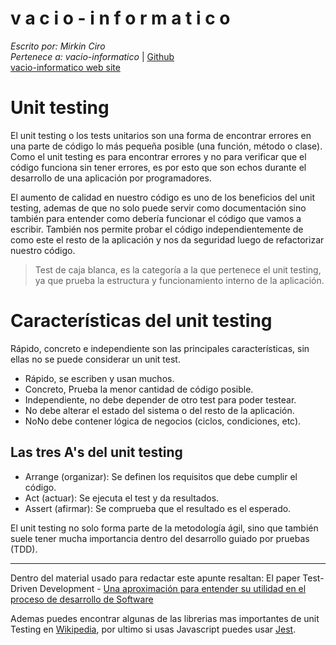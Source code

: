 v a c i o - i n f o r m a t i c o
====
*Escrito por: Mirkin Ciro* <br>
*Pertenece a: vacio-informatico* | [Github](https://github.com/vacio-informatico/) <br>
[vacio-informatico web site](https://vacio-informatico.github.io/v-i/)

# Unit testing

El unit testing o los tests unitarios son una forma de encontrar errores en una parte de código lo más pequeña posible (una función, método o clase). Como el unit testing es para encontrar errores y no para verificar que el código funciona sin tener errores, es por esto que son echos durante el desarrollo de una aplicación por programadores.

El aumento de calidad en nuestro código es uno de los beneficios del unit testing, ademas de que no solo puede servir como documentación sino también para entender como debería funcionar el código que vamos a escribir. También nos permite probar el código independientemente de como este el resto de la aplicación y nos da seguridad luego de refactorizar nuestro código.

> Test de caja blanca, es la categoría a la que pertenece el unit testing, ya que prueba la estructura y funcionamiento interno de la aplicación.

# Características del unit testing

Rápido, concreto e independiente son las principales características, sin ellas no se puede considerar un unit test.

<ul>
	<li>Rápido, se escriben y usan muchos.</li>
	<li>Concreto, Prueba la menor cantidad de código posible.</li>
	<li>Independiente, no debe depender de otro test para poder testear.</li>
	<li>No debe alterar el estado del sistema o del resto de la aplicación.</li>
	<li>NoNo debe contener lógica de negocios (ciclos, condiciones, etc).</li>
</ul>

## Las tres A's del unit testing

* Arrange (organizar): Se definen los requisitos que debe cumplir el código.
* Act (actuar): Se ejecuta el test y da resultados.
* Assert (afirmar): Se comprueba que el resultado es el esperado.

El unit testing no solo forma parte de la metodología ágil, sino que también suele tener mucha importancia dentro del desarrollo guiado por pruebas (TDD).

___
Dentro del material usado para redactar este apunte resaltan: El paper Test-Driven Development - <a href="">Una aproximación para entender su utilidad en el proceso de desarrollo de Software</a> 

Ademas puedes encontrar algunas de las librerias mas importantes de unit Testing en <a href="https://en.wikipedia.org/wiki/List_of_unit_testing_frameworks#JavaScript">Wikipedia</a>, por ultimo si usas Javascript puedes usar <a href="https://jestjs.io">Jest</a>.
